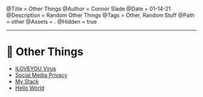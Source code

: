 @Title = Other Things
@Author = Connor Slade
@Date = 01-14-21
@Description = Random Other Things
@Tags = Other, Random Stuff
@Path = other
@Assets = .
@Hidden = true

---

# 🎲 Other Things

- [ILOVEYOU Virus](/writing/other/i-love-you-virus)
- [Social Media Privacy](/writing/other/social-media-privacy)
- [My Stack](/writing/other/my-stack)
- [Hello World](/writing/hello-world)
